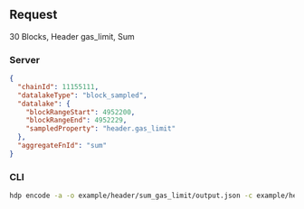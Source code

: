 ## Request

30 Blocks, Header gas_limit, Sum

### Server

```json
{
  "chainId": 11155111,
  "datalakeType": "block_sampled",
  "datalake": {
    "blockRangeStart": 4952200,
    "blockRangeEnd": 4952229,
    "sampledProperty": "header.gas_limit"
  },
  "aggregateFnId": "sum"
}
```

### CLI

```bash
hdp encode -a -o example/header/sum_gas_limit/output.json -c example/header/sum_gas_limit/input.json "sum" -b 4952200 4952229 "header.gas_limit" 1
```
